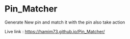 # Pin_Matcher
Generate New pin and match it with the pin also take action

Live link : https://hamim73.github.io/Pin_Matcher/
